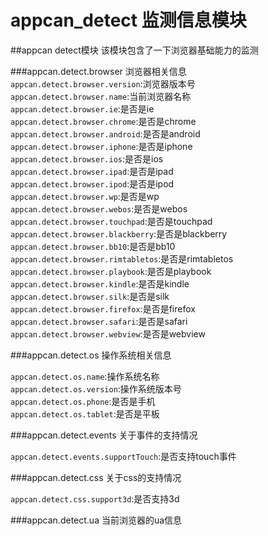 # appcan_detect 监测信息模块


##appcan detect模块
该模块包含了一下浏览器基础能力的监测    

###appcan.detect.browser
浏览器相关信息    
`appcan.detect.browser.version`:浏览器版本号   
`appcan.detect.browser.name`:当前浏览器名称   
`appcan.detect.browser.ie`:是否是ie   
`appcan.detect.browser.chrome`:是否是chrome   
`appcan.detect.browser.android`:是否是android   
`appcan.detect.browser.iphone`:是否是iphone   
`appcan.detect.browser.ios`:是否是ios   
`appcan.detect.browser.ipad`:是否是ipad   
`appcan.detect.browser.ipod`:是否是ipod   
`appcan.detect.browser.wp`:是否是wp   
`appcan.detect.browser.webos`:是否是webos   
`appcan.detect.browser.touchpad`:是否是touchpad   
`appcan.detect.browser.blackberry`:是否是blackberry   
`appcan.detect.browser.bb10`:是否是bb10   
`appcan.detect.browser.rimtabletos`:是否是rimtabletos   
`appcan.detect.browser.playbook`:是否是playbook   
`appcan.detect.browser.kindle`:是否是kindle   
`appcan.detect.browser.silk`:是否是silk   
`appcan.detect.browser.firefox`:是否是firefox   
`appcan.detect.browser.safari`:是否是safari   
`appcan.detect.browser.webview`:是否是webview   


###appcan.detect.os
操作系统相关信息    

`appcan.detect.os.name`:操作系统名称   
`appcan.detect.os.version`:操作系统版本号  
`appcan.detect.os.phone`:是否是手机    
`appcan.detect.os.tablet`:是否是平板    

###appcan.detect.events
关于事件的支持情况

`appcan.detect.events.supportTouch`:是否支持touch事件
   
###appcan.detect.css
关于css的支持情况    

`appcan.detect.css.support3d`:是否支持3d  

###appcan.detect.ua
当前浏览器的ua信息   

